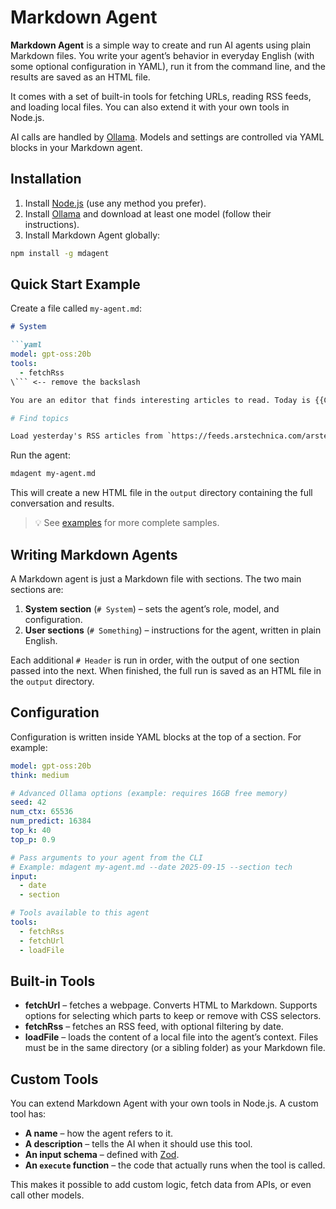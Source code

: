 # Markdown Agent

**Markdown Agent** is a simple way to create and run AI agents using plain Markdown files. You write your agent’s behavior in everyday English (with some optional configuration in YAML), run it from the command line, and the results are saved as an HTML file.  

It comes with a set of built-in tools for fetching URLs, reading RSS feeds, and loading local files. You can also extend it with your own tools in Node.js.

AI calls are handled by [Ollama](https://ollama.com). Models and settings are controlled via YAML blocks in your Markdown agent.

## Installation

1. Install [Node.js](https://nodejs.org/en) (use any method you prefer).  
2. Install [Ollama](https://ollama.com) and download at least one model (follow their instructions).  
3. Install Markdown Agent globally:  

```bash
npm install -g mdagent
```

## Quick Start Example

Create a file called `my-agent.md`:

```md
# System

```yaml
model: gpt-oss:20b
tools:
  - fetchRss
\``` <-- remove the backslash

You are an editor that finds interesting articles to read. Today is {{CURRENT_DATE}}.

# Find topics

Load yesterday's RSS articles from `https://feeds.arstechnica.com/arstechnica/index` and pick two quirky, unique articles. Print their titles and URLs.
```

Run the agent:

```bash
mdagent my-agent.md
```

This will create a new HTML file in the `output` directory containing the full conversation and results.

> 💡 See [examples](./examples) for more complete samples.

## Writing Markdown Agents

A Markdown agent is just a Markdown file with sections. The two main sections are:

1. **System section** (`# System`) – sets the agent’s role, model, and configuration.  
2. **User sections** (`# Something`) – instructions for the agent, written in plain English.  

Each additional `# Header` is run in order, with the output of one section passed into the next. When finished, the full run is saved as an HTML file in the `output` directory.

## Configuration

Configuration is written inside YAML blocks at the top of a section. For example:

```yaml
model: gpt-oss:20b
think: medium

# Advanced Ollama options (example: requires 16GB free memory)
seed: 42
num_ctx: 65536
num_predict: 16384
top_k: 40
top_p: 0.9

# Pass arguments to your agent from the CLI
# Example: mdagent my-agent.md --date 2025-09-15 --section tech
input:
  - date
  - section

# Tools available to this agent
tools:
  - fetchRss
  - fetchUrl
  - loadFile
```

## Built-in Tools

- **fetchUrl** – fetches a webpage. Converts HTML to Markdown. Supports options for selecting which parts to keep or remove with CSS selectors.  
- **fetchRss** – fetches an RSS feed, with optional filtering by date.  
- **loadFile** – loads the content of a local file into the agent’s context. Files must be in the same directory (or a sibling folder) as your Markdown file.  

## Custom Tools

You can extend Markdown Agent with your own tools in Node.js. A custom tool has:

- **A name** – how the agent refers to it.  
- **A description** – tells the AI when it should use this tool.  
- **An input schema** – defined with [Zod](https://zod.dev/).  
- **An `execute` function** – the code that actually runs when the tool is called.  

This makes it possible to add custom logic, fetch data from APIs, or even call other models.